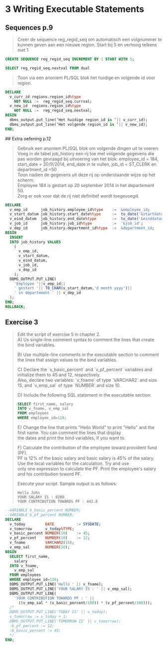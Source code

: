 # 3 Writing Executable Statements

## Sequences p.9

> Creër de sequence reg\_regid\_seq om automatisch een volgnummer te kunnen geven aan een nieuwe region. Start bij 5 en verhoog telkens met 1

```sql
CREATE SEQUENCE reg_regid_seq INCREMENT BY 1 START WITH 5;
```

```sql
SELECT reg_regid_seq.nextval FROM dual
```

> Toon via een anoniem PL/SQL blok het huidige en volgende id voor region.

```sql
DECLARE
  v_curr_id regions.region_id%type 
    NOT NULL :=  reg_regid_seq.currval;
  v_new_id  regions.region_id%type 
    NOT NULL :=  reg_regid_seq.nextval;
BEGIN
  dbms_output.put_line(‘Het huidige region_id is ‘|| v_curr_id);
  dbms_output.put_line(‘Het volgende region_id is ‘|| v_new_id);
END;
```
<div style="page-break-after: always;"></div>
## Extra oefening p.12

> Gebruik een anoniem PL/SQL blok om volgende dingen uit te voeren:  
> Voeg in de tabel job\_history een rij toe met volgende gegevens die pas worden gevraagd bij uitvoering van het blok: employee\_id = 184, start\_date = 20/9/2014, end\_date in te vullen, job\_id = ST\_CLERK en department\_id =50  
> Toon nadien  de gegevens uit deze rij op onderstaande wijze op het scherm:  
> Employee 184 is gestart op 20 september 2014 in het departement 50.  
> Zorg er ook voor dat de rij niet definitief wordt toegevoegd.

```sql
DECLARE
  v_emp_id      job_history.employee_id%type    :=  &employee_id;
  v_start_datum job_history.start_date%type     :=  to_date('&startdatum','dd/mm/yyyy');
  v_eind_datum  job_history.end_date%type       :=  to_date('&einddatum','dd/mm/yyyy');
  v_job_id      job_history.job_id%type         :=  '&job_id';
  v_dep_id      job_history.department_id%type  :=  &department_id;
BEGIN
  INSERT
  INTO job_history VALUES
    (
      v_emp_id,
      v_start_datum,
      v_eind_datum,
      v_job_id,
      v_dep_id
    );
  DBMS_OUTPUT.PUT_LINE(  
    'Employee '||v_emp_id|| 
    ' gestart '|| TO_CHAR(v_start_datum,'d month yyyy')|| 
    ' in departement ' || v_dep_id
  );
END;
ROLLBACK;
```

## Exercise 3

> Edit the script of exercise 5 in chapter 2.  
>  A\) Us single-line comment syntax to comment the lines that create the bind variables.
>
> B\) Use multiple-line comments in the executable section to comment the lines that assign values to the bind variables.
>
> C\) Declare the \`v\_basic\_percent\` and \`v\_pf\_percent\` variables and initialize them to 45 and 12, respectively.  
>      Also, declare  two variables: \`v\_fname\` of type \`VARCHAR2\` and size 15, and \`v\_emp\_sal\` of type \`NUMBER\` and size 10.
>
> D\) Include the following SQL statement in the executable section:
>
> ```sql
> SELECT first_name, salary
> INTO v_fname, v_emp_sal
> FROM employees
> WHERE employee_id=110;
> ```
>
> E\) Change the line that prints "Hello World" to print "Hello" and the first name. You can comment the lines that display  
>      the dates and print the bind variables, if you want to.
>
> F\) Calculate the contribution of the employee toward provident fund \(PF\).  
>      PF is 12% of the basic salary and basic salary is 45% of the salary. Use the local variables for the calculation. Try and use  
>      only one expression to calculate the PF. Print the employee's salary and his contribution toword PF.
>
> Execute your script. Sample output is as follows:
>
> ```
> Hello John
> YOUR SALARY IS : 8200
> YOUR CONTRIBUTION TOWARDS PF : 442.8
> ```

```sql
--VARIABLE b_basic_percent NUMBER;
--VARIABLE b_pf_percent NUMBER;
DECLARE
  v_today         DATE          := SYSDATE;
  v_tomorrow      v_today%TYPE;
  v_basic_percent NUMBER(10)    := 45;
  v_pf_percent    NUMBER(10)    := 12;
  v_fname         VARCHAR2(15);
  v_emp_sal       NUMBER(10);
BEGIN
  SELECT first_name,
    salary
  INTO v_fname,
    v_emp_sal
  FROM employees
  WHERE employee_id=110;
  DBMS_OUTPUT.PUT_LINE('Hello ' || v_fname);
  DBMS_OUTPUT.PUT_LINE('YOUR SALARY IS : ' || v_emp_sal);
  DBMS_OUTPUT.PUT_LINE(
    'YOUR CONTRIBUTION TOWARDS PF : ' || 
      ((v_emp_sal * (v_basic_percent/100)) * (v_pf_percent/100)));
  /*
  DBMS_OUTPUT.PUT_LINE('TODAY IS' || v_today);
  v_tomorrow := v_today + 1;
  DBMS_OUTPUT.PUT_LINE('TOMORROW IS' || v_tomorrow);
  :b_pf_percent := 12;
  :b_basic_percent := 45;
  */
END;
```



